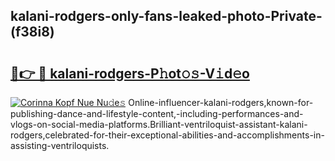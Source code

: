 ## kalani-rodgers-only-fans​-leaked-photo​-Private-(f38i8)


# <h2><a href="https://mediaupload.pro?title=kalani-rodgers&ref=git">🔗👉 🔴 kalani-rodgers-P𝚑ot𝚘𝚜-V𝚒d𝚎o</a></h2>

[![Corinna Kopf Nue Nu𝚍e𝚜](https://i.imgur.com/0qMVB7G.gif)](https://mediaupload.pro?title=kalani-rodgers&ref=git)
Online-influencer-kalani-rodgers,known-for-publishing-dance-and-lifestyle-content,-including-performances-and-vlogs-on-social-media-platforms.Brilliant-ventriloquist-assistant-kalani-rodgers,celebrated-for-their-exceptional-abilities-and-accomplishments-in-assisting-ventriloquists.  